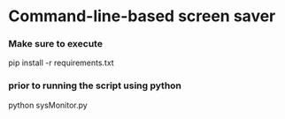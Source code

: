 # Command-line-based screen saver


### Make sure to execute
pip install -r requirements.txt
### prior to running the script using python
python sysMonitor.py
